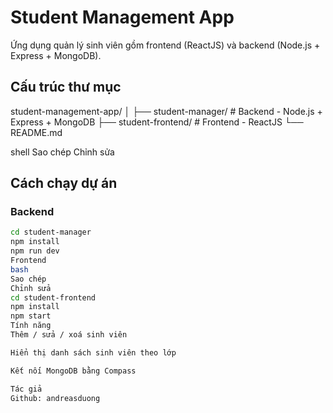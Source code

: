 # Student Management App

Ứng dụng quản lý sinh viên gồm frontend (ReactJS) và backend (Node.js + Express + MongoDB).

## Cấu trúc thư mục

student-management-app/
│
├── student-manager/ # Backend - Node.js + Express + MongoDB
├── student-frontend/ # Frontend - ReactJS
└── README.md

shell
Sao chép
Chỉnh sửa

## Cách chạy dự án

### Backend
```bash
cd student-manager
npm install
npm run dev
Frontend
bash
Sao chép
Chỉnh sửa
cd student-frontend
npm install
npm start
Tính năng
Thêm / sửa / xoá sinh viên

Hiển thị danh sách sinh viên theo lớp

Kết nối MongoDB bằng Compass

Tác giả
Github: andreasduong